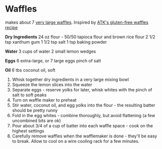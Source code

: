 # Waffles
makes about 7 [very large waffles](https://www.breville.com/us/en/products/waffle-makers/bwm640.html). Inspired by [ATK's gluten-free waffles recipe](https://www.americastestkitchen.com/recipes/11763-gluten-free-waffles)

**Dry Ingredients**
24 oz flour - 50/50 tapioca flour and brown rice flour
2 1/2 tsp xanthum gum
1 1/2 tsp salt
1 tsp baking powder

**Water**
3 cups of water
2 small lemon wedges 

**Eggs**
6 extra-large, or 7 large eggs
pinch of salt

**Oil**
6 tbs coconut oil, soft

1. Whisk together dry ingredients in a very large mixing bowl
1. Squeeze the lemon slices into the water
1. Separate eggs - reserve yolks for later, whisk whites with the pinch of salt to soft peaks
1. Turn on waffle maker to preheat
1. Stir water, coconut oil, and egg yolks into the flour - the resulting batter should be pretty runny
1. Fold in the egg whites - combine thoroughly, but avoid flattening (a few uncombined bits are ok)
1. Pour about 3/4 of a cup of batter into each waffle space - cook on the highest settings
1. Carefully remove waffles when the wafflemaker is done - they'll be easy to break. Allow to cool on a wire cooling rack for a few minutes.
